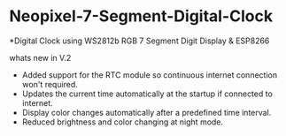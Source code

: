 # Neopixel-7-Segment-Digital-Clock
*Digital Clock using WS2812b RGB 7 Segment Digit Display &amp; ESP8266

whats new in V.2
- Added support for the RTC module so continuous internet connection won't required. 
- Updates the current time automatically at the startup if connected to internet. 
- Display color changes automatically after a predefined time interval. 
- Reduced brightness and color changing at night mode.
